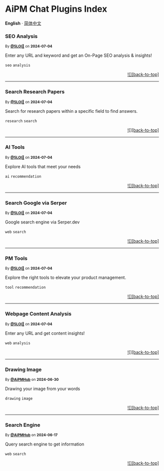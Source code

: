 <h1>AiPM Chat Plugins Index</h1>

**English** · [简体中文](./README.zh-CN.md)<!-- AWESOME PLUGINS -->

### SEO Analysis

<sup>By **[@5LOI🐬](https://www.5loi.com)** on **2024-07-04**</sup>

Enter any URL and keyword and get an On-Page SEO analysis & insights!

`seo` `analysis`

<div align="right">

[!\[\]\[back-to-top\]](#readme-top)

</div>

***

### Search Research Papers

<sup>By **[@5LOI🐬](https://www.5loi.com)** on **2024-07-04**</sup>

Search for research papers within a specific field to find answers.

`research` `search`

<div align="right">

[!\[\]\[back-to-top\]](#readme-top)

</div>

***

### AI Tools

<sup>By **[@5LOI🐬](https://www.5loi.com)** on **2024-07-04**</sup>

Explore AI tools that meet your needs

`ai` `recommendation`

<div align="right">

[!\[\]\[back-to-top\]](#readme-top)

</div>

***

### Search Google via Serper

<sup>By **[@5LOI🐬](https://www.5loi.com)** on **2024-07-04**</sup>

Google search engine via Serper.dev

`web` `search`

<div align="right">

[!\[\]\[back-to-top\]](#readme-top)

</div>

***

### PM Tools

<sup>By **[@5LOI🐬](https://www.5loi.com)** on **2024-07-04**</sup>

Explore the right tools to elevate your product management.

`tool` `recommendation`

<div align="right">

[!\[\]\[back-to-top\]](#readme-top)

</div>

***

### Webpage Content Analysis

<sup>By **[@5LOI🐬](https://www.5loi.com)** on **2024-07-04**</sup>

Enter any URL and get content insights!

`web` `analysis`

<div align="right">

[!\[\]\[back-to-top\]](#readme-top)

</div>

***

### Drawing Image

<sup>By **[@AiPMHub](https://github.com/aipmhub/chat-plugin-drawing)** on **2024-06-30**</sup>

Drawing your image from your words

`drawing` `image`

<div align="right">

[!\[\]\[back-to-top\]](#readme-top)

</div>

***

### Search Engine

<sup>By **[@AiPMHub](https://github.com/aipmhub/chat-plugin-search-engine)** on **2024-06-17**</sup>

Query search engine to get information

`web` `search`

<div align="right">

[!\[\]\[back-to-top\]](#readme-top)

</div>
